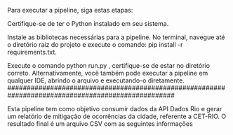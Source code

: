 Para executar a pipeline, siga estas etapas: 

Certifique-se de ter o Python instalado em seu sistema. 

Instale as bibliotecas necessárias para a pipeline. No terminal, navegue até o diretório raiz do projeto e execute o comando: pip install -r requirements.txt.

Execute o comando python run.py , certifique-se de estar no diretório correto. 
Alternativamente, você também pode executar a pipeline em qualquer IDE, abrindo o arquivo e executando-o diretamente.
###################################################################################################

Esta pipeline tem como objetivo consumir dados da API Dados Rio e gerar um relatório de mitigação de ocorrências da cidade, referente a CET-RIO. O resultado final é um arquivo CSV com as seguintes informações
